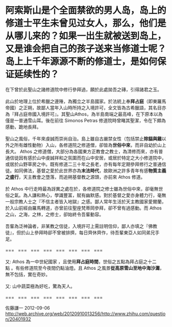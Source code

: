 # 阿索斯山是个全面禁欲的男人岛，岛上的修道士平生未曾见过女人，那么，他们是从哪儿来的？如果一出生就被送到岛上，又是谁会把自己的孩子送来当修道士呢？岛上上千年源源不断的修道士，是如何保证延续性的？

<div class="xw xoc">在下曾於此聖山之諸修道院中修行參拜過，願於此處拋吾之磚，引得諸君之玉。<br><br>此山於地理上位於希臘之邊陲，為獨立之半島國家。於法統上奉<b>拜占庭</b>（即東羅馬帝國）之正朔，故鄙人當年入山時所持之入境許可，全文皆為古希臘語，其名目亦為『拜占庭帝國入境許可』。其聖山Athos，為半島南端之最高峰，在下原本以為僅是一普通雪山耳。後在前往 Simonos Petras 修道院時曾睹其聖潔，令在下頗為感動，跪地長拜。<br><br>聖山之風俗，千年來虔誠而崇尚自治。島上雖自古嚴禁女性（包括禁止<b>除貓與雞</b>以外之所有雌性動物）入山，各修道院之修道僧，卻皆為<b>世俗中來</b>，而非自幼於山上長大。 Athos 之修道僧，大部分為各國東方正教會之教士，為清修而來，亦有普通信徒因有感於山中虔誠祥和之氛圍而在山中安居，或居於特定之大小修道院中，或居於山野草房之中。既有修道二三十年之長老，亦有每年定期參拜修行之普通信徒。如同佛法，基督之愛於此世界亦為<b>末法時代</b>，故歐洲之許多青年有感<b>物質主義之盛行</b>，天主教會之墮落，而追朔基督教之源頭，亦前來 Athos 修道。<br><br>於 Athos 中行走時最為​​訝異之處在於，各修道院之修士雖為世俗中來，卻毫無世俗之氣。為人謙和熱心，學識豐富，賦有幽默感。對於基督之愛亦身體力行，毫無一般宗教人士之『不信主者皆入地獄』之感。鄙人常年生活於天主教國家愛爾蘭，於入山前經由羅馬轉道，亦曾前往聖座梵蒂岡參拜，卻不曾有過感動。而 Athos 之山，之海，之林，之修士，卻始終令吾輩動容。<br><br>吾輩為泛神論者，非某教之信徒，入境許可上需註明信仰，鄙人亦填之『佛教徒』，但於山上參拜時卻不曾被排擠，每日齊休齊作，待吾輩東亞人如同弟兄手足。<br><br>=== &nbsp; === &nbsp; === &nbsp; === &nbsp; === &nbsp; === &nbsp; === &nbsp; ===<br><br>又: Athos 為一中世紀國家 ，且使用<b>拜占庭時間</b>，世俗之五點為拜占庭之十二點&nbsp;。有些修道院至今夜間仍點油燈。且 Athos 之風景<b>從高原雪山至地中海沙灘</b>，無不包括，實在奇妙。<br><br>又: 山中蔬菜極為好吃，驚為天人。<br><br>=== &nbsp; === &nbsp; === &nbsp; === &nbsp; === &nbsp; === &nbsp; === &nbsp; ===&nbsp;</div>

佐藤謙一 2012-09-06 http://web.archive.org/web/20120910013256/http://www.zhihu.com/question/20401932